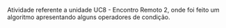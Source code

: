 Atividade referente a unidade UC8 - Encontro Remoto 2, onde foi feito um algoritmo apresentando alguns operadores de 
condição.